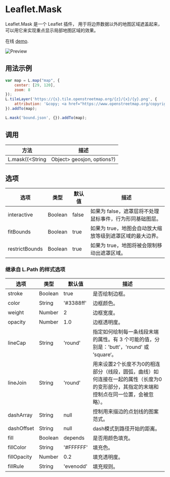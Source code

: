 # Leaflet.Mask 
Leaflet.Mask 是一个 Leaflet 插件， 用于将边界数据以外的地图区域遮盖起来，可以用它来实现重点显示局部地图区域的效果。  

在线 [demo](https://ptma.gitee.io/leaflet.mask/examples/mask.html).

![Preview](https://ptma.gitee.io/leaflet.mask/examples/preview.png)

## 用法示例
```javascript
var map = L.map("map", {
    center: [29, 120],
    zoom: 8
});
L.tileLayer('https://{s}.tile.openstreetmap.org/{z}/{x}/{y}.png', {
    attribution: '&copy; <a href="https://www.openstreetmap.org/copyright">OpenStreetMap</a> contributors'
}).addTo(map);

L.mask('bound.json', {}).addTo(map);
```

## 调用 

| 方法 | 描述 |
|--------|-------------|
| L.mask((<String|Object> geosjon, <Path options> options?) | 从 GeoJSON url 或者 Json 对象加载遮罩多边形，并设置显示样式选项。 |

## 选项
| 选项 | 类型 | 默认值 | 描述 |
|--------|------|---------|-------------|
| interactive | Boolean | false | 如果为 false，遮罩层将不处理鼠标事件，行为形同基础图层。 |
| fitBounds | Boolean | true | 如果为 true，地图会自动放大缩放等级到遮罩区域的最大边界。 |
| restrictBounds | Boolean | true | 如果为 true，地图将被会限制移动出遮罩区域。 |
### 继承自 L.Path 的样式选项
| 选项 | 类型 | 默认值 | 描述 |
|--------|------|---------|-------------|
| stroke              | Boolean  | true       | 是否绘制边框。 |
| color               | String   | '#3388ff' | 边框颜色。 |
| weight              | Number   | 2          | 边框宽度。 |
| opacity             | Number   | 1.0       | 边框透明度。 |
| lineCap             | String   | 'round'    | 指定如何绘制每一条线段末端的属性。有 3 个可能的值，分别是：'butt'，'round' 或 ’square‘。  |
| lineJoin            | String   | 'round'    | 用来设置2个长度不为0的相连部分（线段，圆弧，曲线）如何连接在一起的属性（长度为0的变形部分，其指定的末端和控制点在同一位置，会被忽略）。 |
| dashArray           | String   | null       | 控制用来描边的点划线的图案范式。 |
| dashOffset          | String   | null       | dash模式到路径开始的距离。 |
| fill                | Boolean  | depends    | 是否用颜色填充。 |
| fillColor           | String   | '#FFFFFF'         | 填充色。 |
| fillOpacity         | Number   | 0.2       | 填充透明度。 |
| fillRule            | String   | 'evenodd'  | 填充规则。 |
